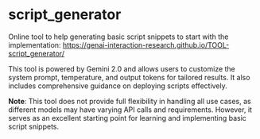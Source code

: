 # script_generator
Online tool to help generating basic script snippets to start with the implementation: https://genai-interaction-research.github.io/TOOL-script_generator/

This tool is powered by Gemini 2.0 and allows users to customize the system prompt, temperature, and output tokens for tailored results. It also includes comprehensive guidance on deploying scripts effectively.

**Note**:
This tool does not provide full flexibility in handling all use cases, as different models may have varying API calls and requirements. However, it serves as an excellent starting point for learning and implementing basic script snippets.
